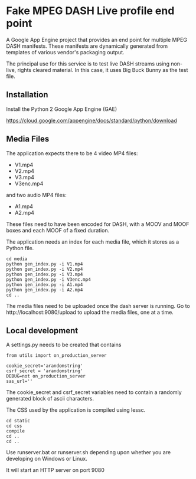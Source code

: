 Fake MPEG DASH Live profile end point
=====================================

A Google App Engine project that provides an end point for multiple MPEG DASH
manifests. These manifests are dynamically generated from templates of various
vendor's packaging output.

The principal use for this service is to test live DASH streams using
non-live, rights cleared material. In this case, it uses Big Buck Bunny
as the test file.

Installation
------------
Install the Python 2 Google App Engine (GAE)
 
https://cloud.google.com/appengine/docs/standard/python/download

Media Files
-----------
The application expects there to be 4 video MP4 files:

* V1.mp4
* V2.mp4
* V3.mp4
* V3enc.mp4

and two audio MP4 files:

* A1.mp4
* A2.mp4

These files need to have been encoded for DASH, with a MOOV and MOOF boxes
and each MOOF of a fixed duration.

The application needs an index for each media file, which it stores as a
Python file.

    cd media
    python gen_index.py -i V1.mp4
    python gen_index.py -i V2.mp4
    python gen_index.py -i V3.mp4
    python gen_index.py -i V3enc.mp4
    python gen_index.py -i A1.mp4
    python gen_index.py -i A2.mp4
    cd ..

The media files need to be uploaded once the dash server is running. Go to
http://localhost:9080/upload to upload the media files, one at a time.

Local development
-----------------
A settings.py needs to be created that contains 

    from utils import on_production_server

    cookie_secret='arandomstring'
    csrf_secret = 'arandomstring'
    DEBUG=not on_production_server
    sas_url=''
 
The cookie_secret and csrf_secret variables need to contain a randomly
generated block of ascii characters.

The CSS used by the application is compiled using lessc.

    cd static
    cd css
    compile
    cd ..
    cd ..

Use runserver.bat or runserver.sh depending upon whether you are developing
on Windows or Linux.

It will start an HTTP server on port 9080